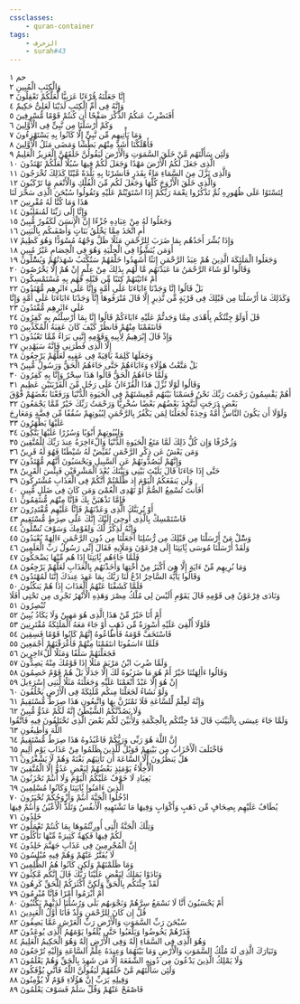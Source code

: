 ```yaml
---
cssclasses:
    - quran-container
tags:
    - الزخرف
    - surah#43
---
```


حم  ١<br>
وَالْكِتَبِ الْمُبِينِ  ٢<br>
إِنَّا جَعَلْنَهُ قُرْءَنًا عَرَبِيًّا لَّعَلَّكُمْ تَعْقِلُونَ  ٣<br>
وَإِنَّهُ فِى أُمِّ الْكِتَبِ لَدَيْنَا لَعَلِىٌّ حَكِيمٌ  ٤<br>
أَفَنَضْرِبُ عَنكُمُ الذِّكْرَ صَفْحًا أَن كُنتُمْ قَوْمًا مُّسْرِفِينَ  ٥<br>
وَكَمْ أَرْسَلْنَا مِن نَّبِىٍّ فِى الْأَوَّلِينَ  ٦<br>
وَمَا يَأْتِيهِم مِّن نَّبِىٍّ إِلَّا كَانُوا بِهِ يَسْتَهْزِءُونَ  ٧<br>
فَأَهْلَكْنَا أَشَدَّ مِنْهُم بَطْشًا وَمَضَى مَثَلُ الْأَوَّلِينَ  ٨<br>
وَلَئِن سَأَلْتَهُم مَّنْ خَلَقَ السَّمَوَتِ وَالْأَرْضَ لَيَقُولُنَّ خَلَقَهُنَّ الْعَزِيزُ الْعَلِيمُ  ٩<br>
الَّذِى جَعَلَ لَكُمُ الْأَرْضَ مَهْدًا وَجَعَلَ لَكُمْ فِيهَا سُبُلًا لَّعَلَّكُمْ تَهْتَدُونَ  ١۰<br>
وَالَّذِى نَزَّلَ مِنَ السَّمَاءِ مَاءً بِقَدَرٍ فَأَنشَرْنَا بِهِ بَلْدَةً مَّيْتًا كَذَلِكَ تُخْرَجُونَ  ١١<br>
وَالَّذِى خَلَقَ الْأَزْوَجَ كُلَّهَا وَجَعَلَ لَكُم مِّنَ الْفُلْكِ وَالْأَنْعَمِ مَا تَرْكَبُونَ  ١٢<br>
لِتَسْتَوُا عَلَى ظُهُورِهِ ثُمَّ تَذْكُرُوا نِعْمَةَ رَبِّكُمْ إِذَا اسْتَوَيْتُمْ عَلَيْهِ وَتَقُولُوا سُبْحَنَ الَّذِى سَخَّرَ لَنَا هَذَا وَمَا كُنَّا لَهُ مُقْرِنِينَ  ١٣<br>
وَإِنَّا إِلَى رَبِّنَا لَمُنقَلِبُونَ  ١٤<br>
وَجَعَلُوا لَهُ مِنْ عِبَادِهِ جُزْءًا إِنَّ الْإِنسَنَ لَكَفُورٌ مُّبِينٌ  ١٥<br>
أَمِ اتَّخَذَ مِمَّا يَخْلُقُ بَنَاتٍ وَأَصْفَىكُم بِالْبَنِينَ  ١٦<br>
وَإِذَا بُشِّرَ أَحَدُهُم بِمَا ضَرَبَ لِلرَّحْمَنِ مَثَلًا ظَلَّ وَجْهُهُ مُسْوَدًّا وَهُوَ كَظِيمٌ  ١٧<br>
أَوَمَن يُنَشَّؤُا فِى الْحِلْيَةِ وَهُوَ فِى الْخِصَامِ غَيْرُ مُبِينٍ  ١٨<br>
وَجَعَلُوا الْمَلَئِكَةَ الَّذِينَ هُمْ عِبَدُ الرَّحْمَنِ إِنَثًا أَشَهِدُوا خَلْقَهُمْ سَتُكْتَبُ شَهَدَتُهُمْ وَيُسَْٔلُونَ  ١٩<br>
وَقَالُوا لَوْ شَاءَ الرَّحْمَنُ مَا عَبَدْنَهُم مَّا لَهُم بِذَلِكَ مِنْ عِلْمٍ إِنْ هُمْ إِلَّا يَخْرُصُونَ  ٢۰<br>
أَمْ ءَاتَيْنَهُمْ كِتَبًا مِّن قَبْلِهِ فَهُم بِهِ مُسْتَمْسِكُونَ  ٢١<br>
بَلْ قَالُوا إِنَّا وَجَدْنَا ءَابَاءَنَا عَلَى أُمَّةٍ وَإِنَّا عَلَى ءَاثَرِهِم مُّهْتَدُونَ  ٢٢<br>
وَكَذَلِكَ مَا أَرْسَلْنَا مِن قَبْلِكَ فِى قَرْيَةٍ مِّن نَّذِيرٍ إِلَّا قَالَ مُتْرَفُوهَا إِنَّا وَجَدْنَا ءَابَاءَنَا عَلَى أُمَّةٍ وَإِنَّا عَلَى ءَاثَرِهِم مُّقْتَدُونَ  ٢٣<br>
قَلَ أَوَلَوْ جِئْتُكُم بِأَهْدَى مِمَّا وَجَدتُّمْ عَلَيْهِ ءَابَاءَكُمْ قَالُوا إِنَّا بِمَا أُرْسِلْتُم بِهِ كَفِرُونَ  ٢٤<br>
فَانتَقَمْنَا مِنْهُمْ فَانظُرْ كَيْفَ كَانَ عَقِبَةُ الْمُكَذِّبِينَ  ٢٥<br>
وَإِذْ قَالَ إِبْرَهِيمُ لِأَبِيهِ وَقَوْمِهِ إِنَّنِى بَرَاءٌ مِّمَّا تَعْبُدُونَ  ٢٦<br>
إِلَّا الَّذِى فَطَرَنِى فَإِنَّهُ سَيَهْدِينِ  ٢٧<br>
وَجَعَلَهَا كَلِمَةً بَاقِيَةً فِى عَقِبِهِ لَعَلَّهُمْ يَرْجِعُونَ  ٢٨<br>
بَلْ مَتَّعْتُ هَؤُلَاءِ وَءَابَاءَهُمْ حَتَّى جَاءَهُمُ الْحَقُّ وَرَسُولٌ مُّبِينٌ  ٢٩<br>
وَلَمَّا جَاءَهُمُ الْحَقُّ قَالُوا هَذَا سِحْرٌ وَإِنَّا بِهِ كَفِرُونَ  ٣۰<br>
وَقَالُوا لَوْلَا نُزِّلَ هَذَا الْقُرْءَانُ عَلَى رَجُلٍ مِّنَ الْقَرْيَتَيْنِ عَظِيمٍ  ٣١<br>
أَهُمْ يَقْسِمُونَ رَحْمَتَ رَبِّكَ نَحْنُ قَسَمْنَا بَيْنَهُم مَّعِيشَتَهُمْ فِى الْحَيَوةِ الدُّنْيَا وَرَفَعْنَا بَعْضَهُمْ فَوْقَ بَعْضٍ دَرَجَتٍ لِّيَتَّخِذَ بَعْضُهُم بَعْضًا سُخْرِيًّا وَرَحْمَتُ رَبِّكَ خَيْرٌ مِّمَّا يَجْمَعُونَ  ٣٢<br>
وَلَوْلَا أَن يَكُونَ النَّاسُ أُمَّةً وَحِدَةً لَّجَعَلْنَا لِمَن يَكْفُرُ بِالرَّحْمَنِ لِبُيُوتِهِمْ سُقُفًا مِّن فِضَّةٍ وَمَعَارِجَ عَلَيْهَا يَظْهَرُونَ  ٣٣<br>
وَلِبُيُوتِهِمْ أَبْوَبًا وَسُرُرًا عَلَيْهَا يَتَّكُِٔونَ  ٣٤<br>
وَزُخْرُفًا وَإِن كُلُّ ذَلِكَ لَمَّا مَتَعُ الْحَيَوةِ الدُّنْيَا وَالْءَاخِرَةُ عِندَ رَبِّكَ لِلْمُتَّقِينَ  ٣٥<br>
وَمَن يَعْشُ عَن ذِكْرِ الرَّحْمَنِ نُقَيِّضْ لَهُ شَيْطَنًا فَهُوَ لَهُ قَرِينٌ  ٣٦<br>
وَإِنَّهُمْ لَيَصُدُّونَهُمْ عَنِ السَّبِيلِ وَيَحْسَبُونَ أَنَّهُم مُّهْتَدُونَ  ٣٧<br>
حَتَّى إِذَا جَاءَنَا قَالَ يَلَيْتَ بَيْنِى وَبَيْنَكَ بُعْدَ الْمَشْرِقَيْنِ فَبِئْسَ الْقَرِينُ  ٣٨<br>
وَلَن يَنفَعَكُمُ الْيَوْمَ إِذ ظَّلَمْتُمْ أَنَّكُمْ فِى الْعَذَابِ مُشْتَرِكُونَ  ٣٩<br>
أَفَأَنتَ تُسْمِعُ الصُّمَّ أَوْ تَهْدِى الْعُمْىَ وَمَن كَانَ فِى ضَلَلٍ مُّبِينٍ  ٤۰<br>
فَإِمَّا نَذْهَبَنَّ بِكَ فَإِنَّا مِنْهُم مُّنتَقِمُونَ  ٤١<br>
أَوْ نُرِيَنَّكَ الَّذِى وَعَدْنَهُمْ فَإِنَّا عَلَيْهِم مُّقْتَدِرُونَ  ٤٢<br>
فَاسْتَمْسِكْ بِالَّذِى أُوحِىَ إِلَيْكَ إِنَّكَ عَلَى صِرَطٍ مُّسْتَقِيمٍ  ٤٣<br>
وَإِنَّهُ لَذِكْرٌ لَّكَ وَلِقَوْمِكَ وَسَوْفَ تُسَْٔلُونَ  ٤٤<br>
وَسَْٔلْ مَنْ أَرْسَلْنَا مِن قَبْلِكَ مِن رُّسُلِنَا أَجَعَلْنَا مِن دُونِ الرَّحْمَنِ ءَالِهَةً يُعْبَدُونَ  ٤٥<br>
وَلَقَدْ أَرْسَلْنَا مُوسَى بَِٔايَتِنَا إِلَى فِرْعَوْنَ وَمَلَإِيهِ فَقَالَ إِنِّى رَسُولُ رَبِّ الْعَلَمِينَ  ٤٦<br>
فَلَمَّا جَاءَهُم بَِٔايَتِنَا إِذَا هُم مِّنْهَا يَضْحَكُونَ  ٤٧<br>
وَمَا نُرِيهِم مِّنْ ءَايَةٍ إِلَّا هِىَ أَكْبَرُ مِنْ أُخْتِهَا وَأَخَذْنَهُم بِالْعَذَابِ لَعَلَّهُمْ يَرْجِعُونَ  ٤٨<br>
وَقَالُوا يَأَيُّهَ السَّاحِرُ ادْعُ لَنَا رَبَّكَ بِمَا عَهِدَ عِندَكَ إِنَّنَا لَمُهْتَدُونَ  ٤٩<br>
فَلَمَّا كَشَفْنَا عَنْهُمُ الْعَذَابَ إِذَا هُمْ يَنكُثُونَ  ٥۰<br>
وَنَادَى فِرْعَوْنُ فِى قَوْمِهِ قَالَ يَقَوْمِ أَلَيْسَ لِى مُلْكُ مِصْرَ وَهَذِهِ الْأَنْهَرُ تَجْرِى مِن تَحْتِى أَفَلَا تُبْصِرُونَ  ٥١<br>
أَمْ أَنَا خَيْرٌ مِّنْ هَذَا الَّذِى هُوَ مَهِينٌ وَلَا يَكَادُ يُبِينُ  ٥٢<br>
فَلَوْلَا أُلْقِىَ عَلَيْهِ أَسْوِرَةٌ مِّن ذَهَبٍ أَوْ جَاءَ مَعَهُ الْمَلَئِكَةُ مُقْتَرِنِينَ  ٥٣<br>
فَاسْتَخَفَّ قَوْمَهُ فَأَطَاعُوهُ إِنَّهُمْ كَانُوا قَوْمًا فَسِقِينَ  ٥٤<br>
فَلَمَّا ءَاسَفُونَا انتَقَمْنَا مِنْهُمْ فَأَغْرَقْنَهُمْ أَجْمَعِينَ  ٥٥<br>
فَجَعَلْنَهُمْ سَلَفًا وَمَثَلًا لِّلْءَاخِرِينَ  ٥٦<br>
وَلَمَّا ضُرِبَ ابْنُ مَرْيَمَ مَثَلًا إِذَا قَوْمُكَ مِنْهُ يَصِدُّونَ  ٥٧<br>
وَقَالُوا ءَأَلِهَتُنَا خَيْرٌ أَمْ هُوَ مَا ضَرَبُوهُ لَكَ إِلَّا جَدَلًا بَلْ هُمْ قَوْمٌ خَصِمُونَ  ٥٨<br>
إِنْ هُوَ إِلَّا عَبْدٌ أَنْعَمْنَا عَلَيْهِ وَجَعَلْنَهُ مَثَلًا لِّبَنِى إِسْرَءِيلَ  ٥٩<br>
وَلَوْ نَشَاءُ لَجَعَلْنَا مِنكُم مَّلَئِكَةً فِى الْأَرْضِ يَخْلُفُونَ  ٦۰<br>
وَإِنَّهُ لَعِلْمٌ لِّلسَّاعَةِ فَلَا تَمْتَرُنَّ بِهَا وَاتَّبِعُونِ هَذَا صِرَطٌ مُّسْتَقِيمٌ  ٦١<br>
وَلَا يَصُدَّنَّكُمُ الشَّيْطَنُ إِنَّهُ لَكُمْ عَدُوٌّ مُّبِينٌ  ٦٢<br>
وَلَمَّا جَاءَ عِيسَى بِالْبَيِّنَتِ قَالَ قَدْ جِئْتُكُم بِالْحِكْمَةِ وَلِأُبَيِّنَ لَكُم بَعْضَ الَّذِى تَخْتَلِفُونَ فِيهِ فَاتَّقُوا اللَّهَ وَأَطِيعُونِ  ٦٣<br>
إِنَّ اللَّهَ هُوَ رَبِّى وَرَبُّكُمْ فَاعْبُدُوهُ هَذَا صِرَطٌ مُّسْتَقِيمٌ  ٦٤<br>
فَاخْتَلَفَ الْأَحْزَابُ مِن بَيْنِهِمْ فَوَيْلٌ لِّلَّذِينَ ظَلَمُوا مِنْ عَذَابِ يَوْمٍ أَلِيمٍ  ٦٥<br>
هَلْ يَنظُرُونَ إِلَّا السَّاعَةَ أَن تَأْتِيَهُم بَغْتَةً وَهُمْ لَا يَشْعُرُونَ  ٦٦<br>
الْأَخِلَّاءُ يَوْمَئِذٍ بَعْضُهُمْ لِبَعْضٍ عَدُوٌّ إِلَّا الْمُتَّقِينَ  ٦٧<br>
يَعِبَادِ لَا خَوْفٌ عَلَيْكُمُ الْيَوْمَ وَلَا أَنتُمْ تَحْزَنُونَ  ٦٨<br>
الَّذِينَ ءَامَنُوا بَِٔايَتِنَا وَكَانُوا مُسْلِمِينَ  ٦٩<br>
ادْخُلُوا الْجَنَّةَ أَنتُمْ وَأَزْوَجُكُمْ تُحْبَرُونَ  ٧۰<br>
يُطَافُ عَلَيْهِم بِصِحَافٍ مِّن ذَهَبٍ وَأَكْوَابٍ وَفِيهَا مَا تَشْتَهِيهِ الْأَنفُسُ وَتَلَذُّ الْأَعْيُنُ وَأَنتُمْ فِيهَا خَلِدُونَ  ٧١<br>
وَتِلْكَ الْجَنَّةُ الَّتِى أُورِثْتُمُوهَا بِمَا كُنتُمْ تَعْمَلُونَ  ٧٢<br>
لَكُمْ فِيهَا فَكِهَةٌ كَثِيرَةٌ مِّنْهَا تَأْكُلُونَ  ٧٣<br>
إِنَّ الْمُجْرِمِينَ فِى عَذَابِ جَهَنَّمَ خَلِدُونَ  ٧٤<br>
لَا يُفَتَّرُ عَنْهُمْ وَهُمْ فِيهِ مُبْلِسُونَ  ٧٥<br>
وَمَا ظَلَمْنَهُمْ وَلَكِن كَانُوا هُمُ الظَّلِمِينَ  ٧٦<br>
وَنَادَوْا يَمَلِكُ لِيَقْضِ عَلَيْنَا رَبُّكَ قَالَ إِنَّكُم مَّكِثُونَ  ٧٧<br>
لَقَدْ جِئْنَكُم بِالْحَقِّ وَلَكِنَّ أَكْثَرَكُمْ لِلْحَقِّ كَرِهُونَ  ٧٨<br>
أَمْ أَبْرَمُوا أَمْرًا فَإِنَّا مُبْرِمُونَ  ٧٩<br>
أَمْ يَحْسَبُونَ أَنَّا لَا نَسْمَعُ سِرَّهُمْ وَنَجْوَىهُم بَلَى وَرُسُلُنَا لَدَيْهِمْ يَكْتُبُونَ  ٨۰<br>
قُلْ إِن كَانَ لِلرَّحْمَنِ وَلَدٌ فَأَنَا أَوَّلُ الْعَبِدِينَ  ٨١<br>
سُبْحَنَ رَبِّ السَّمَوَتِ وَالْأَرْضِ رَبِّ الْعَرْشِ عَمَّا يَصِفُونَ  ٨٢<br>
فَذَرْهُمْ يَخُوضُوا وَيَلْعَبُوا حَتَّى يُلَقُوا يَوْمَهُمُ الَّذِى يُوعَدُونَ  ٨٣<br>
وَهُوَ الَّذِى فِى السَّمَاءِ إِلَهٌ وَفِى الْأَرْضِ إِلَهٌ وَهُوَ الْحَكِيمُ الْعَلِيمُ  ٨٤<br>
وَتَبَارَكَ الَّذِى لَهُ مُلْكُ السَّمَوَتِ وَالْأَرْضِ وَمَا بَيْنَهُمَا وَعِندَهُ عِلْمُ السَّاعَةِ وَإِلَيْهِ تُرْجَعُونَ  ٨٥<br>
وَلَا يَمْلِكُ الَّذِينَ يَدْعُونَ مِن دُونِهِ الشَّفَعَةَ إِلَّا مَن شَهِدَ بِالْحَقِّ وَهُمْ يَعْلَمُونَ  ٨٦<br>
وَلَئِن سَأَلْتَهُم مَّنْ خَلَقَهُمْ لَيَقُولُنَّ اللَّهُ فَأَنَّى يُؤْفَكُونَ  ٨٧<br>
وَقِيلِهِ يَرَبِّ إِنَّ هَؤُلَاءِ قَوْمٌ لَّا يُؤْمِنُونَ  ٨٨<br>
فَاصْفَحْ عَنْهُمْ وَقُلْ سَلَمٌ فَسَوْفَ يَعْلَمُونَ  ٨٩<br>
